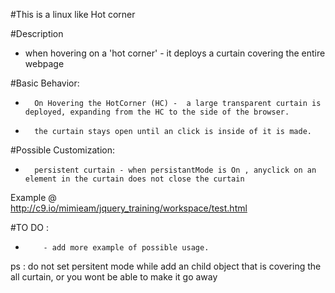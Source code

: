 #This is a linux like Hot corner 

#Description
*    when hovering on a 'hot corner' - it deploys a curtain covering the entire webpage


#Basic Behavior:
*       On Hovering the HotCorner (HC) -  a large transparent curtain is deployed, expanding from the HC to the side of the browser.
*       the curtain stays open until an click is inside of it is made.
	  
#Possible Customization:       
*       persistent curtain - when persistantMode is On , anyclick on an element in the curtain does not close the curtain
       

Example @  
http://c9.io/mimieam/jquery_training/workspace/test.html

#TO DO : 
*         - add more example of possible usage.
            
            
            
            
ps : do not set persitent mode while add an child object that is covering the all curtain, or you wont be able to make it go away